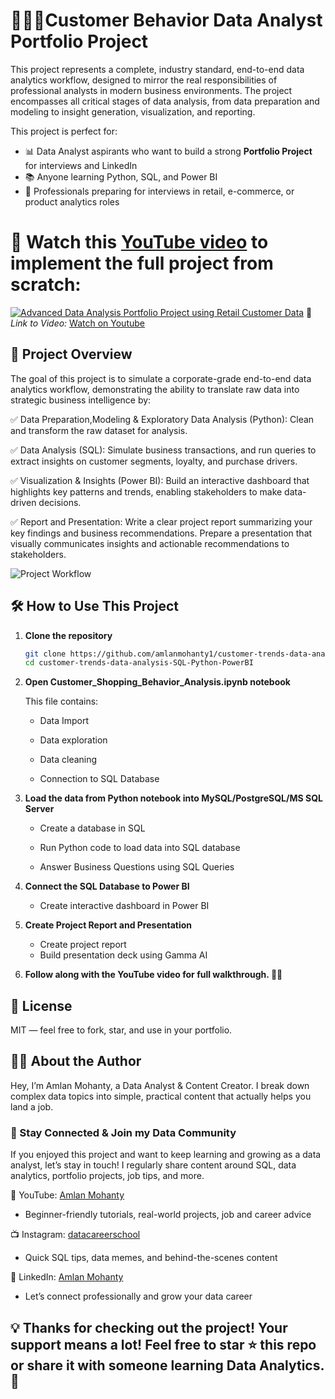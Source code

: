 # 👨🏻‍💻Customer Behavior Data Analyst Portfolio Project
This project represents a complete, industry standard, end-to-end data analytics workflow, designed to mirror the real responsibilities of professional analysts in modern business environments. The project encompasses all critical stages of data analysis, from data preparation and modeling to insight generation, visualization, and reporting.

This project is perfect for:
- 📊 Data Analyst aspirants who want to build a strong **Portfolio Project** for interviews and LinkedIn
- 📚 Anyone learning Python, SQL, and Power BI
- 💼 Professionals preparing for interviews in retail, e-commerce, or product analytics roles

# **🎥 Watch this [YouTube video](https://www.youtube.com/watch?v=x8dfQkKTyP0&list=PLAx-M6Di0SisFJ1rv5M_FRHUlGA5rtUf_&index=2) to implement the full project from scratch:**  
[![Advanced Data Analysis Portfolio Project using Retail Customer Data](https://github.com/user-attachments/assets/abbb6371-a0b2-4bec-a304-7c7da98658b6)](https://www.youtube.com/watch?v=x8dfQkKTyP0&list=PLAx-M6Di0SisFJ1rv5M_FRHUlGA5rtUf_&index=2)
🔗 *Link to Video:* [Watch on Youtube](https://www.youtube.com/watch?v=x8dfQkKTyP0&list=PLAx-M6Di0SisFJ1rv5M_FRHUlGA5rtUf_&index=2)


## 📌 Project Overview
The goal of this project is to simulate a corporate-grade end-to-end data analytics workflow, demonstrating the ability to translate raw data into strategic business intelligence by:

✅ Data Preparation,Modeling & Exploratory Data Analysis (Python): Clean and transform the raw dataset for analysis.

✅ Data Analysis (SQL): Simulate business transactions, and run queries to extract insights on customer segments, loyalty, and purchase drivers.

✅ Visualization & Insights (Power BI): Build an interactive dashboard that highlights key patterns and trends, enabling stakeholders to make data-driven decisions.

✅ Report and Presentation: Write a clear project report summarizing your key findings and business recommendations. Prepare a presentation that visually communicates insights and actionable recommendations to stakeholders.

![Project Workflow](https://github.com/user-attachments/assets/8bbd5dc9-eb6c-40c1-8f19-c08b4107f654)

## 🛠️ How to Use This Project

1. **Clone the repository**
   ```bash
   git clone https://github.com/amlanmohanty1/customer-trends-data-analysis-SQL-Python-PowerBI.git
   cd customer-trends-data-analysis-SQL-Python-PowerBI
   ```
2. **Open Customer_Shopping_Behavior_Analysis.ipynb notebook**

    This file contains:

      - Data Import

      - Data exploration

      - Data cleaning

      - Connection to SQL Database
  
3. **Load the data from Python notebook into MySQL/PostgreSQL/MS SQL Server**

      - Create a database in SQL

      - Run Python code to load data into SQL database
  
      - Answer Business Questions using SQL Queries
      
4. **Connect the SQL Database to Power BI**

      - Create interactive dashboard in Power BI
  
5. **Create Project Report and Presentation**

      - Create project report
      - Build presentation deck using Gamma AI
  
6. **Follow along with the YouTube video for full walkthrough. 👨‍💼**


## 📜 License

MIT — feel free to fork, star, and use in your portfolio.

## 👨‍💻 About the Author
Hey, I’m Amlan Mohanty, a Data Analyst & Content Creator.
I break down complex data topics into simple, practical content that actually helps you land a job.

 ### 🚀 Stay Connected & Join my Data Community
If you enjoyed this project and want to keep learning and growing as a data analyst, let’s stay in touch! I regularly share content around SQL, data analytics, portfolio projects, job tips, and more.

🎥 YouTube: [Amlan Mohanty](https://www.youtube.com/@amlanmohanty1)
- Beginner-friendly tutorials, real-world projects, job and career advice

📺 Instagram: [datacareerschool](https://www.instagram.com/datacareerschool/)
- Quick SQL tips, data memes, and behind-the-scenes content

💼 LinkedIn: [Amlan Mohanty](https://www.linkedin.com/in/amlanmohanty1/)
- Let’s connect professionally and grow your data career


## 💡 Thanks for checking out the project! Your support means a lot! Feel free to star ⭐ this repo or share it with someone learning Data Analytics.🚀
